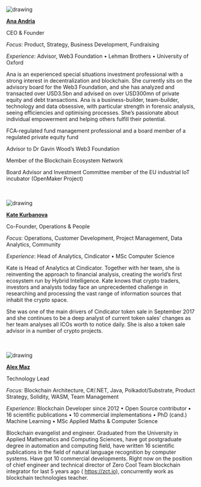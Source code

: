 <img src="/images/andrianova@2x.png" alt="drawing" />

[**Ana Andria**](https://www.linkedin.com/in/anastasia-andrianova-79198b4)


CEO & Founder

*Focus*: Product, Strategy, Business Development, Fundraising

*Experience*: Advisor, Web3 Foundation • Lehman Brothers • University of Oxford

Ana is an experienced special situations investment professional with a strong interest in decentralization and blockchain. She currently sits on the advisory board for the Web3 Foundation, and she has analyzed and transacted over USD3.5bn and advised on over USD300mn of private equity and debt transactions. Ana is a business-builder, team-builder, technology and data obsessive, with particular strength in forensic analysis, seeing efficiencies and optimising processes. She’s passionate about individual empowerment and helping others fulfill their potential.

FCA-regulated fund management professional and a board member of a regulated private equity fund

Advisor to Dr Gavin Wood’s Web3 Foundation

Member of the Blockchain Ecosystem Network

Board Advisor and Investment Committee member of the EU industrial IoT incubator (OpenMaker Project)

</br>
</br>
<img src="/images/kurbanova@2x.png" alt="drawing" />

[**Kate Kurbanova**](https://www.linkedin.com/in/kate-kurbanova)


Co-Founder, Operations & People

*Focus*: Operations, Customer Development, Project Management, Data Analytics, Community

*Experience*: Head of Analytics, Cindicator • MSc Computer Science

Kate is Head of Analytics at Cindicator. Together with her team, she is reinventing the approach to financial analysis, creating the world’s first ecosystem run by Hybrid Intelligence. Kate knows that crypto traders, investors and analysts today face an unprecedented challenge in researching and processing the vast range of information sources that inhabit the crypto space.

She was one of the main drivers of Cindicator token sale in September 2017 and she continues to be a deep analyst of current token sales’ changes as her team analyses all ICOs worth to notice daily. She is also a token sale advisor in a number of crypto projects.


</br>
</br>
<img src="/images/maz@2x.png" alt="drawing" />

[**Alex Maz**](https://github.com/AlexanderMazaletskiy)


Technology Lead

*Focus*: Blockchain Architecture, C#/.NET, Java, Polkadot/Substrate, Product Strategy, Solidity, WASM, Team Management

*Experience*: Blockchain Developer since 2012 • Open Source contributor • 16 scientific publications • 10 commercial implementations • PhD (cand.) Machine Learning • MSc Applied Maths & Computer Science

Blockchain evangelist and engineer. Graduated from the University in Applied Mathematics and Computing Sciences, have got postgraduate degree in automation and computing field, have written 16 scientific publications in the field of natural language recognition by computer systems. Have got 10 commercial developments. Right now on the position of chief engineer and technical director of Zero Cool Team blockchain integrator for last 5 years ago ( https://zct.io), concurrently work as blockchain technologies teacher.
